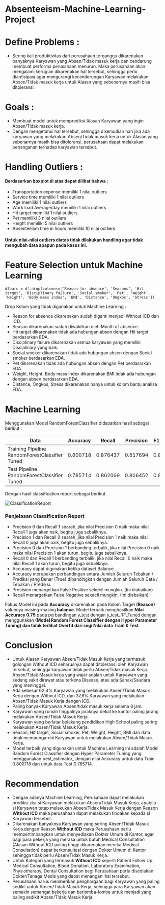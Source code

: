 # Absenteeism-Machine-Learning-Project

# Define Problems :
- Sering kali produktivitas dari perusahaan terganggu dikarenakan banyaknya Karyawan yang Absen/Tidak masuk kerja dan cenderung membuat performa perusahaan menurun. Maka perusahaan akan mengalami kerugian dikarenakan hal tersebut, sehingga perlu diantisipasi agar mengurangi kecenderungan Karyawan melakukan Absen/Tidak masuk kerja untuk Alasan yang sebenarnya masih bisa ditoleransi.

# Goals :
- Membuat model untuk memprediksi Alasan Karyawan yang ingin Absen/Tidak masuk kerja.
- Dengan mengetahui hal tersebut, sehingga dikemudian hari jika ada karyawan yang melakukan Absen/Tidak masuk kerja untuk Alasan yang sebenarnya masih bisa ditoleransi, perusahaan dapat melakukan penanganan terhadap karyawan tersebut.

# Handling Outliers :
#### Berdasarkan boxplot di atas dapat dilihat bahwa :
- Transportation expense memiliki 1 nilai outliers
- Service time memiliki 1 nilai outliers
- Age memiliki 1 nilai outliers
- Work load Average/day memiliki 1 nilai outliers
- Hit target memiliki 1 nilai outliers
- Pet memiliki 3 nilai outliers
- Height memiliki 5 nilai outliers
- Absenteeism time in hours memiliki 10 nilai outliers

#### Untuk nilai-nilai outliers diatas tidak dilakukan handling agar tidak mengubah data apapun pada kasus ini.

# Feature Selection untuk Machine Learning
```
dfbaru = df.drop(columns=['Reason for absence', 'Seasons', 'Hit target', 'Disciplinary failure', 'Social smoker', 'Pet', 'Weight', 'Height', 'Body mass index', 'BMI', 'Distance', 'Ongkos', 'Stress'])
```

Drop Kolom yang tidak digunakan untuk Machine Learning :
- Reason for absence dikarenakan sudah diganti menjadi Without ICD dan ICD.
- Season dikarenakan sudah diwakilkan oleh Month of absence.
- Hit target dikarenakan tidak ada hubungan absen dengan Hit target berdasarkan EDA.
- Disciplinary failure dikarenakan semua karyawan yang memiliki Disciplinary yang baik.
- Social smoker dikarenakan tidak ada hubungan absen dengan Social smoker berdasarkan EDA.
- Pet dikarenakan tidak ada hubungan absen dengan Pet berdasarkan EDA.
- Weight, Height, Body mass index dikarenakan BMI tidak ada hubungan dengan absen berdasarkan EDA.
- Distance, Ongkos, Stress dikarenakan hanya untuk kolom bantu analisa EDA.

# Machine Learning

Menggunakan Model RandomForestClassifier didapatkan hasil sebagai berikut :

Data  | Accuracy | Recall | Precision | F1-Score
-----|------|------|------|-----|
Training Pipeline RandomForestClassifier Tuned | 0.800718   |0.876437	 | 0.817694 | 0.846047	
Test Pipeline RandomForestClassifier Tuned | 0.785714	   | 0.862069 | 0.806452 | 0.846047

Dengan hasil classification report sebagai berikut

![ClassificationReport](https://i.imgur.com/0bzqVjf.png)

### Penjelasan Classification Report
- Precision 0 dan Recall 1 searah, jika nilai Precision 0 naik maka nilai Recall 1 juga akan naik, begitu juga sebaliknya.
- Precision 1 dan Recall 0 searah, jika nilai Precision 1 naik maka nilai Recall 0 juga akan naik, begitu juga sebaliknya.
- Precision 0 dan Precision 1 berbanding terbalik, jika nilai Precision 0 naik maka nilai Precision 1 akan turun, begitu juga sebaliknya.
- Recall 0 dan Recall 1 berbanding terbalik, jika nilai Recall 0 naik maka nilai Recall 1 akan turun, begitu juga sebaliknya.
- Accuracy dapat digunakan ketika dataset Balance.
- Accuracy merupakan perbandingan antara Jumlah Seluruh Tebakan / Prediksi yang Benar (True) dibandingkan dengan Jumlah Seluruh Data / Tebakan / Prediksi.
- Precision menargetkan False Positive sekecil mungkin. (Ini diabaikan)
- Recall menargetkan False Negative sekecil mungkin. (Ini diabaikan)

Fokus Model ini pada **Accuracy** dikarenakan pada Kolom Target **(Reason)** valuenya masing-masing **balance**. Model terbaik menghasilkan **Nilai Accuracy 0.79** pada perbandingan y_test dengan y_test_RF_Tuned dengan menggunakan **(Model Random Forest Classifier dengan Hyper Parameter Tuning) dan tidak terlihat Overfit dari segi Nilai data Train & Test**.

# Conclusion
- Untuk Alasan Karyawan Absen/Tidak Masuk Kerja yang termasuk golongan Without ICD seharusnya dapat ditoleransi oleh Karyawan tersebut, sehingga karyawan tidak perlu Absen/Tidak masuk Kerja. Absen/Tidak Masuk kerja yang wajar adalah untuk Karyawan yang sedang sakit dirawat atau terkena Disease, atau ada Sanak/Saudara yang meninggal. 
- Ada sebesar 62,4% Karyawan yang melakukan Absen/Tidak Masuk Kerja dengan Without ICD, dan 37,6% Karyawan yang melakukan Absen/Tidak Masuk Kerja dengan ICD.
- Paling banyak Karyawan Absen/tidak masuk kerja selama 8 jam.
- Karyawan yang rumah tinggalnya jaraknya dekat ke kantor paling jarang melakukan Absen/Tidak Masuk Kerja.
- Karyawan yang berlatar belakang pendidikan High School paling sering melakukan Absen/Tidak Masuk Kerja.
- Season, Hit target, Social smoker, Pet, Weight, Height, BMI dari data tidak mempengaruhi Karyawan untuk melakukan Absen/Tidak Masuk Kerja.
- Model terbaik yang digunakan untuk Machine Learning ini adalah Model Random Forest Classifier dengan Hyper Parameter Tuning yang menggunakan best_estimator_ dengan nilai Accuracy untuk data Train 0.800718 dan untuk data Test 0.785714.

# Recommendation
- Dengan adanya Machine Learning, Perusahaan dapat melakukan prediksi jika si Karyawan melakukan Absen/Tidak Masuk Kerja, apabila si Karyawan tetap melakukan Absen/Tidak Masuk Kerja dengan Reason **Without ICD** maka perusahaan dapat melakukan tindakan kepada si Karyawan tersebut.
- Dikarenakan banyaknya Karyawan yang sering Absen/Tidak Masuk Kerja dengan Reason **Without ICD** maka Perusahaan perlu mempertimbangkan untuk menyediakan Dokter Umum di Kantor, agar bagi para pekerja yang merasa untuk butuh Medical Consultation (Alasan Without ICD paling tinggi dikarenakan mereka Medical Consultation) dapat berkonsultasi dengan Dokter Umum di Kantor sehingga tidak perlu Absen/Tidak Masuk Kerja.
- Untuk Kategori yang termasuk **Without ICD** seperti Patient Follow Up, Medical Consultation, Blood Donation, Laboratory Examination, Physiotherapy, Dental Consultation bagi Perusahaan perlu disediakan Dokter/Tenaga Medis yang dapat menangani hal tersebut.
- Perusahaan harus memberikan penghargaan bagi Karyawan yang paling sedikit untuk Absen/Tidak Masuk Kerja, sehingga para Karyawan akan semakin semangat bekerja dan berlomba-lomba untuk menjadi yang paling sedikit Absen/Tidak Masuk Kerja.
